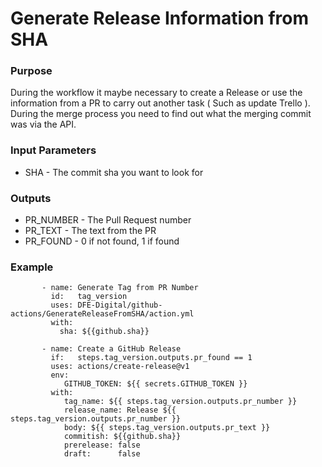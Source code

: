 # Generate Release Information from SHA

### Purpose
During the workflow it maybe necessary to create a Release or use the information from a PR to carry out another task ( Such as update Trello ).
During the merge process you need to find out what the merging commit was via the API. 

### Input Parameters
* SHA - The commit sha you want to look for

### Outputs
* PR_NUMBER - The Pull Request number
* PR_TEXT - The text from the PR
* PR_FOUND - 0 if not found, 1 if found

### Example
```       
       - name: Generate Tag from PR Number
         id:   tag_version
         uses: DFE-Digital/github-actions/GenerateReleaseFromSHA/action.yml
         with:
           sha: ${{github.sha}}

       - name: Create a GitHub Release
         if:   steps.tag_version.outputs.pr_found == 1
         uses: actions/create-release@v1
         env:
            GITHUB_TOKEN: ${{ secrets.GITHUB_TOKEN }}
         with:
            tag_name: ${{ steps.tag_version.outputs.pr_number }}
            release_name: Release ${{ steps.tag_version.outputs.pr_number }}
            body: ${{ steps.tag_version.outputs.pr_text }}
            commitish: ${{github.sha}}
            prerelease: false
            draft:      false

```
